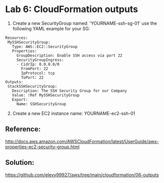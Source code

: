 # Lab 6: CloudFormation outputs
1. Create a new SecurityGroup named: 'YOURNAME-ssh-sg-01'
use the following YAML example for your SG:
```
Resources:
 MySSHSecurityGroup:
   Type: AWS::EC2::SecurityGroup
   Properties:
     GroupDescription: Enable SSH access via port 22
     SecurityGroupIngress:
     - CidrIp: 0.0.0.0/0
       FromPort: 22
       IpProtocol: tcp
       ToPort: 22
Outputs:
 StackSSHSecurityGroup:
   Description: The SSH Security Group for our Company
   Value: !Ref MySSHSecurityGroup
   Export:
     Name: SSHSecurityGroup
```

2. Create a new EC2 instance name: YOURNAME-ec2-ssh-01

## Reference:
<a href="http://docs.aws.amazon.com/AWSCloudFormation/latest/UserGuide/aws-properties-ec2-security-group.html">http://docs.aws.amazon.com/AWSCloudFormation/latest/UserGuide/aws-properties-ec2-security-group.html</a>

## Solution:
<a href="https://github.com/elevy99927/aws/tree/main/cloudformation/06-outputs">https://github.com/elevy99927/aws/tree/main/cloudformation/06-outputs</a>
